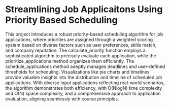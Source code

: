 # Streamlining Job Applicaitons Using Priority Based Scheduling

This project introduces a robust priority-based scheduling algorithm for job applications, where priorities are assigned through a weighted scoring system based on diverse factors such as user preferences, skills match, and company reputation. The calculate_priority function employs a sophisticated algorithm to precisely evaluate each application, while the prioritize_applications method organizes them efficiently. The schedule_applications method adeptly manages deadlines and user-defined thresholds for scheduling. Visualizations like pie charts and timelines provide valuable insights into the distribution and timeline of scheduled job applications. With diverse input applications reflecting real-world scenarios, the algorithm demonstrates both efficiency, with O(NlogN) time complexity and O(N) space complexity, and a comprehensive approach to application evaluation, aligning seamlessly with course principles.

